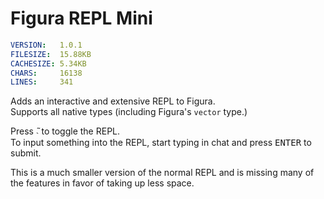 # Figura REPL Mini
```yaml
VERSION:   ​1.0.1​
FILESIZE:  ​15.88KB​
CACHESIZE: ​5.34KB​
CHARS:     ​16138​
LINES:     ​341​
```

Adds an interactive and extensive REPL to Figura.  
Supports all native types (including Figura's `vector` type.)

Press <kbd>̃˴</kbd> to toggle the REPL.  
To input something into the REPL, start typing in chat and press <kbd>ENTER</kbd> to submit.

This is a much smaller version of the normal REPL and is missing many of the features in favor of taking up less space.
